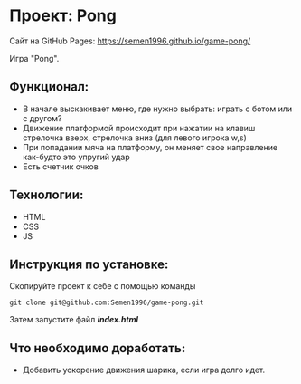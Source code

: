 # Проект: Pong
Сайт на GitHub Pages: https://semen1996.github.io/game-pong/ 

Игра "Pong".

## Функционал:

* В начале выскакивает меню, где нужно выбрать: играть с ботом или с другом?
* Движение платформой происходит при нажатии на клавиш стрелочка вверх, стрелочка вниз (для левого игрока w,s)
* При попадании мяча на платформу, он меняет свое направление как-будто это упругий удар
* Есть счетчик очков

## Технологии: 

* HTML
* CSS
* JS

## Инструкция по установке: 


Скопируйте проект к себе с помощью команды

```
git clone git@github.com:Semen1996/game-pong.git
```

Затем запустите файл ***index.html***


## Что необходимо доработать:

* Добавить ускорение движения шарика, если игра долго идет.
